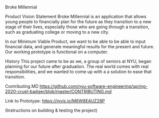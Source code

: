 Broke Millennial

Product Vision Statement
Broke Millennial is an application that allows young people to financially plan for the future as they transition to a new stage of their lives, especially those who are going through a transition, such as graduating college or moving to a new city. 

In our Minimum Viable Product, we want to be able to be able to input financial data, and generate meaningful results for the present and future. Our working prototype is functional on a computer.

History
This project came to be as we, a group of seniors at NYU, began planning for our future after graduation. The real world comes with real responsibilities, and we wanted to come up with a a solution to ease that transition. 


Contributing.MD
https://github.com/nyu-software-engineering/spring-2020-cruel-badger/blob/master/CONTRIBUTING.md

Link to Prototype:
https://invis.io/M6W8EAUZ28P

(Instructions on building & testing the project)
